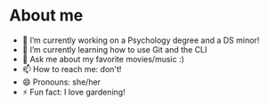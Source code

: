 # About me 


- 🔭 I’m currently working on a Psychology degree and a DS minor!
- 🌱 I’m currently learning how to use Git and the CLI
- 💬 Ask me about my favorite movies/music :)
- 📫 How to reach me: don't!
- 😄 Pronouns: she/her
- ⚡ Fun fact: I love gardening! 
